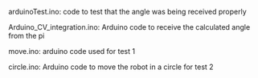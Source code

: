 arduinoTest.ino: code to test that the angle was being received properly

Arduino_CV_integration.ino: Arduino code to receive the calculated angle from the pi

move.ino: arduino code used for test 1

circle.ino: Arduino code to move the robot in a circle for test 2
